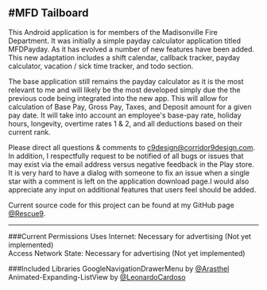 #MFD Tailboard
------

This Android application is for members of the Madisonville Fire Department. It was initially a simple payday calculator application titled MFDPayday. As it has evolved a number of new features have been added. This new adaptation includes a shift calendar, callback tracker, payday calculator, vacation / sick time tracker, and todo section.

The base application still remains the payday calculator as it is the most relevant to me and will likely be the most developed simply due the the previous code being integrated into the new app. This will allow for calculation of Base Pay, Gross Pay, Taxes, and Deposit amount for a given pay date. It will take into account an employee's base-pay rate, holiday hours, longevity, overtime rates 1 & 2, and all deductions based on their current rank.

Please direct all questions & comments to c9design@corridor9design.com. In addition, I respectfully request to be notified of all bugs or issues that may exist via the email address versus negative feedback in the Play store. It is very hard to have a dialog with someone to fix an issue when a single star with a comment is left on the application download page.I would also appreciate any input on additional features that users feel should be added.

Current source code for this project can be found at my GitHub page [@Rescue9](https://github.com/Rescue9).

------

###Current Permissions
Uses Internet: Necessary for advertising (Not yet implemented)  
Access Network State: Necessary for advertising (Not yet implemented) 

###Included Libraries
GoogleNavigationDrawerMenu by [@Arasthel](https://github.com/Arasthel/GoogleNavigationDrawerMenu)  
Animated-Expanding-ListView by [@LeonardoCardoso](https://github.com/LeonardoCardoso/Animated-Expanding-ListView)  


